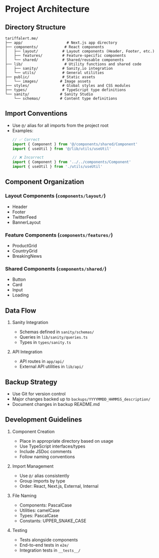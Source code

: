 # Project Architecture

## Directory Structure

```
tariffalert.me/
├── app/                    # Next.js app directory
├── components/            # React components
│   ├── layout/           # Layout components (Header, Footer, etc.)
│   ├── features/         # Feature-specific components
│   └── shared/           # Shared/reusable components
├── lib/                   # Utility functions and shared code
│   ├── sanity/           # Sanity.io integration
│   └── utils/            # General utilities
├── public/               # Static assets
│   └── images/          # Image assets
├── styles/               # Global styles and CSS modules
├── types/                # TypeScript type definitions
└── sanity/              # Sanity Studio
    └── schemas/         # Content type definitions
```

## Import Conventions

- Use `@/` alias for all imports from the project root
- Examples:
  ```typescript
  // ✅ Correct
  import { Component } from '@/components/shared/Component'
  import { useUtil } from '@/lib/utils/useUtil'
  
  // ❌ Incorrect
  import { Component } from '../../components/Component'
  import { useUtil } from './utils/useUtil'
  ```

## Component Organization

### Layout Components (`components/layout/`)
- Header
- Footer
- TwitterFeed
- BannerLayout

### Feature Components (`components/features/`)
- ProductGrid
- CountryGrid
- BreakingNews

### Shared Components (`components/shared/`)
- Button
- Card
- Input
- Loading

## Data Flow

1. Sanity Integration
   - Schemas defined in `sanity/schemas/`
   - Queries in `lib/sanity/queries.ts`
   - Types in `types/sanity.ts`

2. API Integration
   - API routes in `app/api/`
   - External API utilities in `lib/api/`

## Backup Strategy

- Use Git for version control
- Major changes backed up to `backups/YYYYMMDD_HHMMSS_description/`
- Document changes in backup README.md

## Development Guidelines

1. Component Creation
   - Place in appropriate directory based on usage
   - Use TypeScript interfaces/types
   - Include JSDoc comments
   - Follow naming conventions

2. Import Management
   - Use `@/` alias consistently
   - Group imports by type
   - Order: React, Next.js, External, Internal

3. File Naming
   - Components: PascalCase
   - Utilities: camelCase
   - Types: PascalCase
   - Constants: UPPER_SNAKE_CASE

4. Testing
   - Tests alongside components
   - End-to-end tests in `e2e/`
   - Integration tests in `__tests__/` 